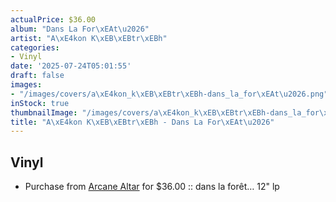 ```yaml
---
actualPrice: $36.00
album: "Dans La For\xEAt\u2026"
artist: "A\xE4kon K\xEB\xEBtr\xEBh"
categories:
- Vinyl
date: '2025-07-24T05:01:55'
draft: false
images:
- "/images/covers/a\xE4kon_k\xEB\xEBtr\xEBh-dans_la_for\xEAt\u2026.png"
inStock: true
thumbnailImage: "/images/covers/a\xE4kon_k\xEB\xEBtr\xEBh-dans_la_for\xEAt\u2026-thumb.png"
title: "A\xE4kon K\xEB\xEBtr\xEBh - Dans La For\xEAt\u2026"
---
```


## Vinyl
* Purchase from [Arcane Altar](https://arcanealtar.bigcartel.com/product/a%C3%A4kon-k%C3%AB%C3%ABtr%C3%ABh-dans-la-for%C3%AAt-12-lp) for $36.00 :: dans la forêt… 12" lp

